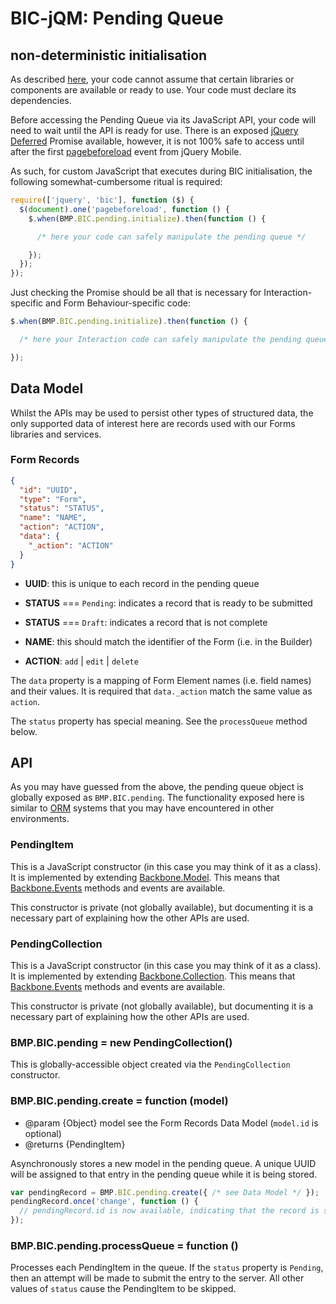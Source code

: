# BIC-jQM: Pending Queue

## non-deterministic initialisation

As described [here](requirejs.md), your code cannot assume that certain
libraries or components are available or ready to use. Your code must declare
its dependencies.

Before accessing the Pending Queue via its JavaScript API, your code will need
to wait until the API is ready for use. There is an exposed [jQuery Deferred](http://api.jquery.com/jQuery.Deferred/)
Promise available, however, it is not 100% safe to access until after the
first [pagebeforeload](http://api.jquerymobile.com/1.3/pagebeforeload/) event
from jQuery Mobile.

As such, for custom JavaScript that executes during BIC initialisation, the
following somewhat-cumbersome ritual is required:

```javascript
require(['jquery', 'bic'], function ($) {
  $(document).one('pagebeforeload', function () {
    $.when(BMP.BIC.pending.initialize).then(function () {

      /* here your code can safely manipulate the pending queue */

    });
  });
});
```

Just checking the Promise should be all that is necessary for
Interaction-specific and Form Behaviour-specific code:

```javascript
$.when(BMP.BIC.pending.initialize).then(function () {

  /* here your Interaction code can safely manipulate the pending queue */

});
```

## Data Model

Whilst the APIs may be used to persist other types of structured data, the only
supported data of interest here are records used with our Forms libraries and
services.

### Form Records

```json
{
  "id": "UUID",
  "type": "Form",
  "status": "STATUS",
  "name": "NAME",
  "action": "ACTION",
  "data": {
    "_action": "ACTION"
  }
}
```

- **UUID**: this is unique to each record in the pending queue

- **STATUS** === `Pending`: indicates a record that is ready to be submitted
- **STATUS** === `Draft`: indicates a record that is not complete

- **NAME**: this should match the identifier of the Form (i.e. in the Builder)
- **ACTION**: `add` | `edit` | `delete`

The `data` property is a mapping of Form Element names (i.e. field names) and
their values. It is required that `data._action` match the same value as
`action`.

The `status` property has special meaning. See the `processQueue` method below.

## API

As you may have guessed from the above, the pending queue object is globally
exposed as `BMP.BIC.pending`. The functionality exposed here is similar to [ORM](http://en.wikipedia.org/wiki/Object-relational_mapping)
systems that you may have encountered in other environments.

### PendingItem

This is a JavaScript constructor (in this case you may think of it as a class).
It is implemented by extending [Backbone.Model](http://backbonejs.org/#Model).
This means that [Backbone.Events](http://backbonejs.org/#Events) methods and
events are available.

This constructor is private (not globally available), but documenting it is
a necessary part of explaining how the other APIs are used.

### PendingCollection

This is a JavaScript constructor (in this case you may think of it as a class).
It is implemented by extending [Backbone.Collection](http://backbonejs.org/#Collection).
This means that [Backbone.Events](http://backbonejs.org/#Events) methods and
events are available.

This constructor is private (not globally available), but documenting it is
a necessary part of explaining how the other APIs are used.

### BMP.BIC.pending = new PendingCollection()

This is globally-accessible object created via the `PendingCollection`
constructor.

### BMP.BIC.pending.create = function (model)

- @param {Object} model see the Form Records Data Model (`model.id` is optional)
- @returns {PendingItem}

Asynchronously stores a new model in the pending queue. A unique UUID will be
assigned to that entry in the pending queue while it is being stored.

```javascript
var pendingRecord = BMP.BIC.pending.create({ /* see Data Model */ });
pendingRecord.once('change', function () {
  // pendingRecord.id is now available, indicating that the record is saved
});
```

### BMP.BIC.pending.processQueue = function ()

Processes each PendingItem in the queue. If the `status` property is `Pending`,
then an attempt will be made to submit the entry to the server. All other values
of `status` cause the PendingItem to be skipped.
